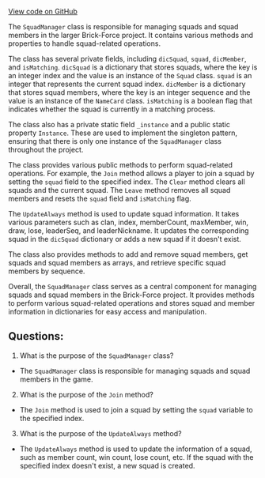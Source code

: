 [View code on GitHub](https://github.com/TieHaxJan/Brick-Force/Assembly-CSharp\SquadManager.cs)

The `SquadManager` class is responsible for managing squads and squad members in the larger Brick-Force project. It contains various methods and properties to handle squad-related operations.

The class has several private fields, including `dicSquad`, `squad`, `dicMember`, and `isMatching`. `dicSquad` is a dictionary that stores squads, where the key is an integer index and the value is an instance of the `Squad` class. `squad` is an integer that represents the current squad index. `dicMember` is a dictionary that stores squad members, where the key is an integer sequence and the value is an instance of the `NameCard` class. `isMatching` is a boolean flag that indicates whether the squad is currently in a matching process.

The class also has a private static field `_instance` and a public static property `Instance`. These are used to implement the singleton pattern, ensuring that there is only one instance of the `SquadManager` class throughout the project.

The class provides various public methods to perform squad-related operations. For example, the `Join` method allows a player to join a squad by setting the `squad` field to the specified index. The `Clear` method clears all squads and the current squad. The `Leave` method removes all squad members and resets the `squad` field and `isMatching` flag.

The `UpdateAlways` method is used to update squad information. It takes various parameters such as clan, index, memberCount, maxMember, win, draw, lose, leaderSeq, and leaderNickname. It updates the corresponding squad in the `dicSquad` dictionary or adds a new squad if it doesn't exist.

The class also provides methods to add and remove squad members, get squads and squad members as arrays, and retrieve specific squad members by sequence.

Overall, the `SquadManager` class serves as a central component for managing squads and squad members in the Brick-Force project. It provides methods to perform various squad-related operations and stores squad and member information in dictionaries for easy access and manipulation.
## Questions: 
 1. What is the purpose of the `SquadManager` class?
- The `SquadManager` class is responsible for managing squads and squad members in the game.

2. What is the purpose of the `Join` method?
- The `Join` method is used to join a squad by setting the `squad` variable to the specified index.

3. What is the purpose of the `UpdateAlways` method?
- The `UpdateAlways` method is used to update the information of a squad, such as member count, win count, lose count, etc. If the squad with the specified index doesn't exist, a new squad is created.
